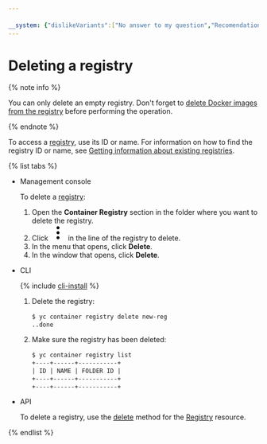 ```yaml
---

__system: {"dislikeVariants":["No answer to my question","Recomendations didn't help","The content doesn't match title","Other"]}
---
```

# Deleting a registry

{% note info %}

You can only delete an empty registry. Don't forget to [delete Docker images from the registry](../docker-image/docker-image-delete.md) before performing the operation.

{% endnote %}

To access a [registry](../../concepts/registry.md), use its ID or name. For information on how to find the registry ID or name, see [Getting information about existing registries](registry-list.md).

{% list tabs %}

- Management console

  To delete a [registry](../../concepts/registry.md):
  1. Open the **Container Registry** section in the folder where you want to delete the registry.
  1. Click ![image](../../../_assets/vertical-ellipsis.svg) in the line of the registry to delete.
  1. In the menu that opens, click **Delete**.
  1. In the window that opens, click **Delete**.

- CLI

  {% include [cli-install](../../../_includes/cli-install.md) %}

  1. Delete the registry:

      ```
      $ yc container registry delete new-reg
      ..done
      ```

  1. Make sure the registry has been deleted:

      ```
      $ yc container registry list
      +----+------+-----------+
      | ID | NAME | FOLDER ID |
      +----+------+-----------+
      +----+------+-----------+
      ```

- API

  To delete a registry, use the [delete](../../api-ref/Registry/delete.md) method for the [Registry](../../api-ref/Registry/) resource.

{% endlist %}